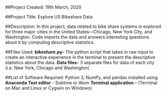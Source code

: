 ##Project Created:
19th March, 2020

##Project Title:
Explore US Bikeshare Data

##Description:
In this project, data related to bike share systems is explored for three major cities in the United States—Chicago, New York City, and Washington. Code imports the data and answers interesting questions about it by computing descriptive statistics.

##Files Used:
**bikeshare.py-**
The python script that takes in raw input to create an interactive experience in the terminal to present the descriptive statistics about the data.
**Data files-**
3 separate files for data of each city (i.e. New York, Chicago and Washington)

##List of Software Required:
Python 3, NumPy, and pandas installed using **Anaconda**
**Text editor** - Sublime or Atom
**Terminal application** - (Terminal on Mac and Linux or Cygwin on Windows)
